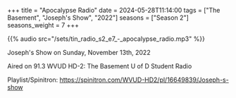 +++
title = "Apocalypse Radio"
date = 2024-05-28T11:14:00
tags = ["The Basement", "Joseph's Show", "2022"]
seasons = ["Season 2"]
seasons_weight = 7
+++

{{% audio src="/sets/tin_radio_s2_e7_-_apocalypse_radio.mp3" %}}

Joseph's Show on Sunday, November 13th, 2022

Aired on 91.3 WVUD HD-2: The Basement U of D Student Radio

Playlist/Spinitron: https://spinitron.com/WVUD-HD2/pl/16649839/Joseph-s-show

